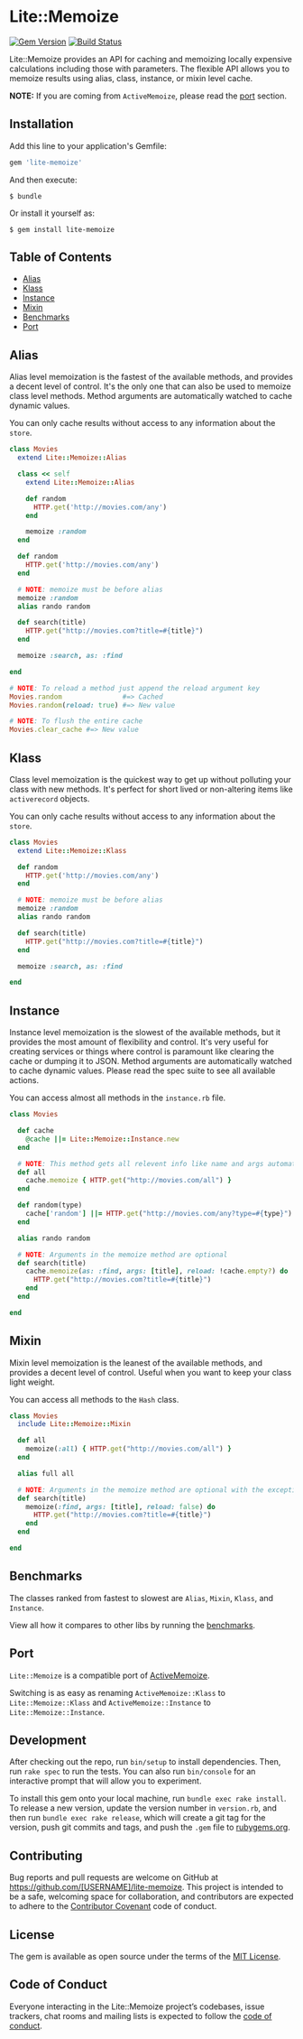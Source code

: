 # Lite::Memoize

[![Gem Version](https://badge.fury.io/rb/lite-memoize.svg)](http://badge.fury.io/rb/lite-memoize)
[![Build Status](https://travis-ci.org/drexed/lite-memoize.svg?branch=master)](https://travis-ci.org/drexed/lite-memoize)

Lite::Memoize provides an API for caching and memoizing locally expensive calculations including those with parameters. The flexible API allows you to memoize results using alias, class, instance, or mixin level cache.

**NOTE:** If you are coming from `ActiveMemoize`, please read the [port](#port) section.

## Installation

Add this line to your application's Gemfile:

```ruby
gem 'lite-memoize'
```

And then execute:

    $ bundle

Or install it yourself as:

    $ gem install lite-memoize

## Table of Contents

* [Alias](#alias)
* [Klass](#klass)
* [Instance](#instance)
* [Mixin](#mixin)
* [Benchmarks](#benchmarks)
* [Port](#port)

## Alias

Alias level memoization is the fastest of the available methods, and provides a decent level
of control. It's the only one that can also be used to memoize class level methods. Method
arguments are automatically watched to cache dynamic values.

You can only cache results without access to any information about the `store`.

```ruby
class Movies
  extend Lite::Memoize::Alias

  class << self
    extend Lite::Memoize::Alias

    def random
      HTTP.get('http://movies.com/any')
    end

    memoize :random
  end

  def random
    HTTP.get('http://movies.com/any')
  end

  # NOTE: memoize must be before alias
  memoize :random
  alias rando random

  def search(title)
    HTTP.get("http://movies.com?title=#{title}")
  end

  memoize :search, as: :find

end

# NOTE: To reload a method just append the reload argument key
Movies.random               #=> Cached
Movies.random(reload: true) #=> New value

# NOTE: To flush the entire cache
Movies.clear_cache #=> New value
```

## Klass

Class level memoization is the quickest way to get up without polluting your class with new methods.
It's perfect for short lived or non-altering items like `activerecord` objects.

You can only cache results without access to any information about the `store`.

```ruby
class Movies
  extend Lite::Memoize::Klass

  def random
    HTTP.get('http://movies.com/any')
  end

  # NOTE: memoize must be before alias
  memoize :random
  alias rando random

  def search(title)
    HTTP.get("http://movies.com?title=#{title}")
  end

  memoize :search, as: :find

end
```

## Instance

Instance level memoization is the slowest of the available methods, but it provides
the most amount of flexibility and control. It's very useful for creating services or things
where control is paramount like clearing the cache or dumping it to JSON. Method arguments
are automatically watched to cache dynamic values. Please read the spec suite to see all
available actions.

You can access almost all methods in the `instance.rb` file.

```ruby
class Movies

  def cache
    @cache ||= Lite::Memoize::Instance.new
  end

  # NOTE: This method gets all relevent info like name and args automatically
  def all
    cache.memoize { HTTP.get("http://movies.com/all") }
  end

  def random(type)
    cache['random'] ||= HTTP.get("http://movies.com/any?type=#{type}")
  end

  alias rando random

  # NOTE: Arguments in the memoize method are optional
  def search(title)
    cache.memoize(as: :find, args: [title], reload: !cache.empty?) do
      HTTP.get("http://movies.com?title=#{title}")
    end
  end

end
```

## Mixin

Mixin level memoization is the leanest of the available methods, and provides a decent level
of control. Useful when you want to keep your class light weight.

You can access all methods to the `Hash` class.

```ruby
class Movies
  include Lite::Memoize::Mixin

  def all
    memoize(:all) { HTTP.get("http://movies.com/all") }
  end

  alias full all

  # NOTE: Arguments in the memoize method are optional with the exception of method name
  def search(title)
    memoize(:find, args: [title], reload: false) do
      HTTP.get("http://movies.com?title=#{title}")
    end
  end

end
```

## Benchmarks

The classes ranked from fastest to slowest are `Alias`, `Mixin`, `Klass`, and `Instance`.

View all how it compares to other libs by running the [benchmarks](https://github.com/drexed/lite-statistics/tree/master/benchmarks).

## Port

`Lite::Memoize` is a compatible port of [ActiveMemoize](https://github.com/drexed/active_memoize).

Switching is as easy as renaming `ActiveMemoize::Klass` to `Lite::Memoize::Klass`
and  `ActiveMemoize::Instance` to `Lite::Memoize::Instance`.

## Development

After checking out the repo, run `bin/setup` to install dependencies. Then, run `rake spec` to run the tests. You can also run `bin/console` for an interactive prompt that will allow you to experiment.

To install this gem onto your local machine, run `bundle exec rake install`. To release a new version, update the version number in `version.rb`, and then run `bundle exec rake release`, which will create a git tag for the version, push git commits and tags, and push the `.gem` file to [rubygems.org](https://rubygems.org).

## Contributing

Bug reports and pull requests are welcome on GitHub at https://github.com/[USERNAME]/lite-memoize. This project is intended to be a safe, welcoming space for collaboration, and contributors are expected to adhere to the [Contributor Covenant](http://contributor-covenant.org) code of conduct.

## License

The gem is available as open source under the terms of the [MIT License](https://opensource.org/licenses/MIT).

## Code of Conduct

Everyone interacting in the Lite::Memoize project’s codebases, issue trackers, chat rooms and mailing lists is expected to follow the [code of conduct](https://github.com/[USERNAME]/lite-memoize/blob/master/CODE_OF_CONDUCT.md).
